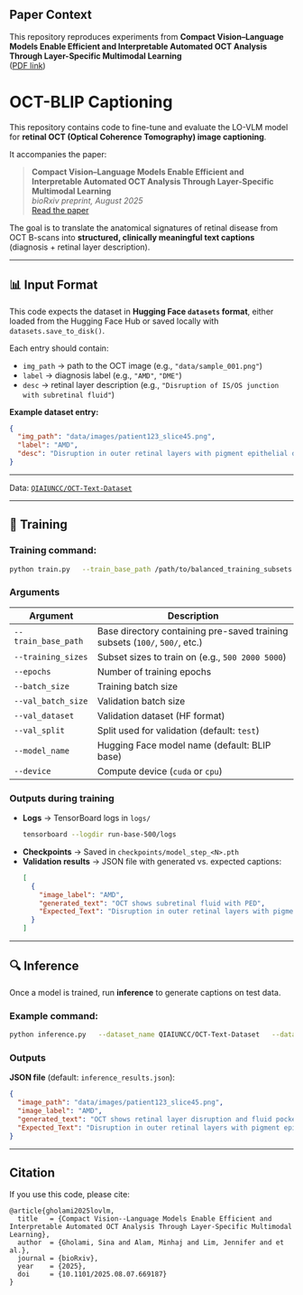 
## Paper Context

This repository reproduces experiments from **Compact Vision–Language Models Enable Efficient and Interpretable Automated OCT Analysis Through Layer-Specific Multimodal Learning**  
([PDF link](https://www.biorxiv.org/content/10.1101/2025.08.07.669187v1.full.pdf))
 
# OCT-BLIP Captioning

This repository contains code to fine-tune and evaluate the LO-VLM model for **retinal OCT (Optical Coherence Tomography) image captioning**.  

It accompanies the paper:  

> **Compact Vision–Language Models Enable Efficient and Interpretable Automated OCT Analysis Through Layer-Specific Multimodal Learning**  
> *bioRxiv preprint, August 2025*  
> [Read the paper](https://www.biorxiv.org/content/10.1101/2025.08.07.669187v1.full.pdf)

The goal is to translate the anatomical signatures of retinal disease from OCT B-scans into **structured, clinically meaningful text captions** (diagnosis + retinal layer description).

---

## 📊 Input Format

This code expects the dataset in **Hugging Face `datasets` format**, either loaded from the Hugging Face Hub or saved locally with `datasets.save_to_disk()`.

Each entry should contain:
- `img_path` → path to the OCT image (e.g., `"data/sample_001.png"`)
- `label` → diagnosis label (e.g., `"AMD"`, `"DME"`)
- `desc` → retinal layer description (e.g., `"Disruption of IS/OS junction with subretinal fluid"`)

**Example dataset entry:**
```json
{
  "img_path": "data/images/patient123_slice45.png",
  "label": "AMD",
  "desc": "Disruption in outer retinal layers with pigment epithelial detachment"
}
```

---
Data:
[`QIAIUNCC/OCT-Text-Dataset`](https://huggingface.co/datasets/QIAIUNCC/OCT-Text-Dataset)  

---

## 🚀 Training

### Training command:

```bash
python train.py   --train_base_path /path/to/balanced_training_subsets   --training_sizes 500 2000 5000   --epochs 30   --batch_size 16   --val_batch_size 4   --val_dataset QIAIUNCC/OCT-Text-Dataset   --val_split test   --device cuda
```

### Arguments

| Argument           | Description |
|--------------------|-------------|
| `--train_base_path` | Base directory containing pre-saved training subsets (`100/`, `500/`, etc.) |
| `--training_sizes` | Subset sizes to train on (e.g., `500 2000 5000`) |
| `--epochs`         | Number of training epochs |
| `--batch_size`     | Training batch size |
| `--val_batch_size` | Validation batch size |
| `--val_dataset`    | Validation dataset (HF format) |
| `--val_split`      | Split used for validation (default: `test`) |
| `--model_name`     | Hugging Face model name (default: BLIP base) |
| `--device`         | Compute device (`cuda` or `cpu`) |

### Outputs during training
- **Logs** → TensorBoard logs in `logs/`  
  ```bash
  tensorboard --logdir run-base-500/logs
  ```
- **Checkpoints** → Saved in `checkpoints/model_step_<N>.pth`
- **Validation results** → JSON file with generated vs. expected captions:
  ```json
  [
    {
      "image_label": "AMD",
      "generated_text": "OCT shows subretinal fluid with PED",
      "Expected_Text": "Disruption in outer retinal layers with pigment epithelial detachment"
    }
  ]
  ```

---

## 🔍 Inference

Once a model is trained, run **inference** to generate captions on test data.

### Example command:

```bash
python inference.py   --dataset_name QIAIUNCC/OCT-Text-Dataset   --dataset_split test   --model_name Salesforce/blip-image-captioning-base   --checkpoint_path checkpoints/model_step_5000.pth   --output_json results_test.json   --output_txt results_test.txt   --device cuda
```

### Outputs
 **JSON file** (default: `inference_results.json`):
   ```json
   {
     "image_path": "data/images/patient123_slice45.png",
     "image_label": "AMD",
     "generated_text": "OCT shows retinal layer disruption and fluid pockets",
     "Expected_Text": "Disruption in outer retinal layers with pigment epithelial detachment"
   }
   ```
---

## Citation

If you use this code, please cite:

```
@article{gholami2025lovlm,
  title   = {Compact Vision--Language Models Enable Efficient and Interpretable Automated OCT Analysis Through Layer-Specific Multimodal Learning},
  author  = {Gholami, Sina and Alam, Minhaj and Lim, Jennifer and et al.},
  journal = {bioRxiv},
  year    = {2025},
  doi     = {10.1101/2025.08.07.669187}
}
```

